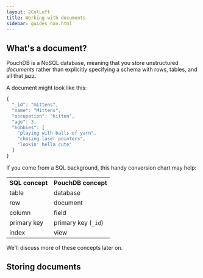 ```yaml
---
layout: 2ColLeft
title: Working with documents
sidebar: guides_nav.html
---
```


What's a document?
-------

PouchDB is a NoSQL database, meaning that you store unstructured *documents* rather than explicitly specifying a schema with rows, tables, and all that jazz.

A document might look like this:

```js
{
  "_id": "mittens",
  "name": "Mittens",
  "occupation": "kitten",
  "age": 3,
  "hobbies": [
    "playing with balls of yarn",
    "chasing laser pointers",
    "lookin' hella cute"
  ]
}
```

If you come from a SQL background, this handy conversion chart may help:

<div class="table-responsive">
<table class="table">
<tr>
  <th>SQL concept</th>
  <th>PouchDB concept</th>
</tr>
<tr>
  <td>table</td>
  <td>database</td>
</tr>
<tr>
  <td>row</td>
  <td>document</td>
</tr>

<tr>
  <td>column</td>
  <td>field</td>
</tr>
<tr>
  <td>primary key</td>
  <td>primary key (<code>_id</code>)</td>
</tr>
<tr>
  <td>index</td>
  <td>view</td>
</tr>
</table>
</div>

We'll discuss more of these concepts later on.

Storing documents
-------------

